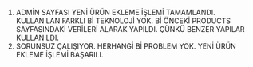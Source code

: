 1. ADMİN SAYFASI YENİ ÜRÜN EKLEME İŞLEMİ TAMAMLANDI. KULLANILAN FARKLI Bİ TEKNOLOJİ YOK. Bİ ÖNCEKİ PRODUCTS SAYFASINDAKİ VERİLERİ ALARAK YAPILDI. ÇÜNKÜ BENZER YAPILAR KULLANILDI.
2. SORUNSUZ ÇALIŞIYOR. HERHANGİ Bİ PROBLEM YOK. YENİ ÜRÜN EKLEME İŞLEMİ BAŞARILI.
